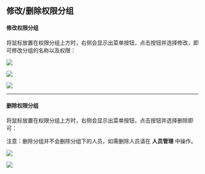 ## 修改/删除权限分组
#### 修改权限分组
将鼠标放置在权限分组上方时，右侧会显示出菜单按钮，点击按钮并选择修改，即可修改分组的名称以及权限：

![](http://data.eolinker.com/course/s8HyBhXdc7f0f0a05bff19aabce86a3273b17b6969a5919)

![](http://data.eolinker.com/course/uMMThWg267def9a41b7f97b8387dd5ec551625953e6a8d0)

![](http://data.eolinker.com/course/kpTt3bH881c78b1faa0454c2be12e32a99244af6a74b56c)

---

#### 删除权限分组
将鼠标放置在权限分组上方时，右侧会显示出菜单按钮，点击按钮并选择删除即可：

注意：删除分组并不会删除分组下的人员，如需删除人员请在 **人员管理** 中操作。

![](http://data.eolinker.com/course/s8HyBhXdc7f0f0a05bff19aabce86a3273b17b6969a5919)

![](http://data.eolinker.com/course/k9bphDJ30368505042bc3f544641c1d18a650489861fb0e)